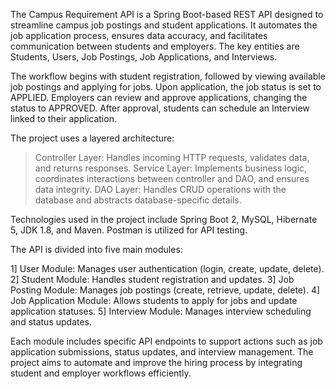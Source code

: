 The Campus Requirement API is a Spring Boot-based REST API designed to streamline campus job postings and student applications. It automates the job application process, ensures data accuracy, and facilitates communication between students and employers. The key entities are Students, Users, Job Postings, Job Applications, and Interviews.

The workflow begins with student registration, followed by viewing available job postings and applying for jobs. Upon application, the job status is set to APPLIED. Employers can review and approve applications, changing the status to APPROVED. After approval, students can schedule an Interview linked to their application.

The project uses a layered architecture:

> Controller Layer: Handles incoming HTTP requests, validates data, and returns responses.
> Service Layer: Implements business logic, coordinates interactions between controller and DAO, and ensures data integrity.
> DAO Layer: Handles CRUD operations with the database and abstracts database-specific details.

Technologies used in the project include Spring Boot 2, MySQL, Hibernate 5, JDK 1.8, and Maven. Postman is utilized for API testing.

The API is divided into five main modules:

1] User Module: Manages user authentication (login, create, update, delete).
2] Student Module: Handles student registration and updates.
3] Job Posting Module: Manages job postings (create, retrieve, update, delete).
4] Job Application Module: Allows students to apply for jobs and update application statuses.
5] Interview Module: Manages interview scheduling and status updates.

Each module includes specific API endpoints to support actions such as job application submissions, status updates, and interview management. The project aims to automate and improve the hiring process by integrating student and employer workflows efficiently.
